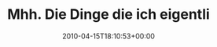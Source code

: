 ---
retweeted: false
source: <a href="http://twitter.com" rel="nofollow">Twitter Web Client</a>
entities:
  hashtags: []
  symbols: []
  user_mentions: []
  urls: []
display_text_range:
- '0'
- '106'
favorite_count: '1'
id_str: '12236704973'
truncated: false
retweet_count: '0'
id: '12236704973'
created_at: Thu Apr 15 18:10:53 +0000 2010
favorited: false
full_text: Mhh. Die Dinge die ich eigentlich einkaufen wollte, seh ich immer erst
  auf dem Band vor oder hinter mir...
lang: de
tags:
- pesos:twitter
date: '2010-04-15T18:10:53+00:00'
src: https://twitter.com/bascht/status/12236704973
original_url: https://twitter.com/bascht/status/12236704973
type: twitter_tweet
text: Mhh. Die Dinge die ich eigentlich einkaufen wollte, seh ich immer erst auf dem
  Band vor oder hinter mir...
title: Mhh. Die Dinge die ich eigentli

---